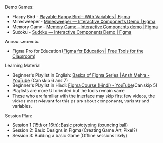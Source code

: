Demo Games:
- Flappy Bird - [Playable Flappy Bird – With Variables | Figma](https://www.figma.com/community/file/1255294635761885013)
- Minesweeper - [Minesweeper — Interactive Components Demo | Figma](https://www.figma.com/community/file/948506169646972942)
- Memory Game - [Memory Game – Interactive Components demo | Figma](https://www.figma.com/community/file/950310354055926930)
- Sudoku - [Sudoku — Interactive Components Demo | Figma](https://www.figma.com/community/file/948134380550638575)

Announcements:
- Figma Pro for Education ([Figma for Education | Free Tools for the Classroom](https://www.figma.com/education/))

Learning Material:
- Beginner's Playlist in English: [Basics of Figma Series | Ansh Mehra - YouTube](https://www.youtube.com/playlist?list=PLlHtucAD9KT19ckHqXpPSStZOyDSq9AW-) (Can skip 6 and 7)
- Beginner's Playlist in Hindi: [Figma Course (Hindi) - YouTube](https://www.youtube.com/playlist?list=PLBeD5QykrEx1C4nvr14-zXxh76exIM1bg)(Can skip 5)
- Playlists are more UI oriented but the tools remain same
- Those who are familiar with the interface may skip first few videos, the videos most relevant for this ps are about components, variants and variables.

Session Plan:
- Session 1 (15th or 16th): Basic prototyping (bouncing ball)
- Session 2: Basic Designs in Figma (Creating Game Art, Pixel?)
- Session 3: Building a basic Game (Offline sessions likely)